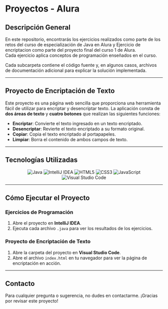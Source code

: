 # Proyectos - Alura

## Descripción General

En este repositorio, encontrarás los ejercicios realizados como parte de los retos del curso de especialización de Java en Alura y Ejercicio de encriptacion como parte del proyecto final del curso 1 de Alura.  
Cada ejercicio aplica conceptos de programación enseñados en el curso.

Cada subcarpeta contiene el código fuente y, en algunos casos, archivos de documentación adicional para explicar la solución implementada.

---

## Proyecto de Encriptación de Texto

Este proyecto es una página web sencilla que proporciona una herramienta fácil de utilizar para encriptar y desencriptar texto. La aplicación consta de **dos áreas de texto** y **cuatro botones** que realizan las siguientes funciones:

- **Encriptar**: Convierte el texto ingresado en un texto encriptado.
- **Desencriptar**: Revierte el texto encriptado a su formato original.
- **Copiar**: Copia el texto encriptado al portapapeles.
- **Limpiar**: Borra el contenido de ambos campos de texto.

---

## Tecnologías Utilizadas

<p align="center">
  <!-- Alinea las tecnologías al centro de la página -->
  <img src="https://img.shields.io/badge/Java-007396?style=for-the-badge&logo=java&logoColor=white" alt="Java"/>
  <img src="https://img.shields.io/badge/IntelliJ_IDEA-000000?style=for-the-badge&logo=intellij-idea&logoColor=white" alt="IntelliJ IDEA"/>
  <img src="https://img.shields.io/badge/HTML5-E34F26?style=for-the-badge&logo=html5&logoColor=white" alt="HTML5"/>
  <img src="https://img.shields.io/badge/CSS3-1572B6?style=for-the-badge&logo=css3&logoColor=white" alt="CSS3"/>
  <img src="https://img.shields.io/badge/JavaScript-F7DF1E?style=for-the-badge&logo=javascript&logoColor=black" alt="JavaScript"/>
  <img src="https://img.shields.io/badge/Visual_Studio_Code-007ACC?style=for-the-badge&logo=visual-studio-code&logoColor=white" alt="Visual Studio Code"/>
</p>

---

## Cómo Ejecutar el Proyecto

### Ejercicios de Programación
1. Abre el proyecto en **IntelliJ IDEA**.
2. Ejecuta cada archivo `.java` para ver los resultados de los ejercicios.

### Proyecto de Encriptación de Texto
1. Abre la carpeta del proyecto en **Visual Studio Code**.
2. Abre el archivo `index.html` en tu navegador para ver la página de encriptación en acción.

---

## Contacto

Para cualquier pregunta o sugerencia, no dudes en contactarme. ¡Gracias por revisar este proyecto!
